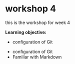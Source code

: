 # workshop 4 

this is the workshop for week 4 

**Learning objective:**
<ul>
<li>configuration of Git</li>
</ul>

- configuration of Git 
- Familiar with Markdown